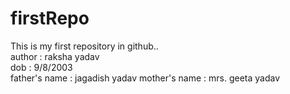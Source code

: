 # firstRepo
This is my first repository in github.. 
<br>
author : raksha yadav
<br>
dob : 9/8/2003
<br>
father's name : jagadish yadav 
mother's name : mrs. geeta yadav 
